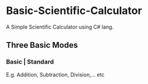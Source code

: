# Basic-Scientific-Calculator
A Simple Scientific Calculator using C# lang. 
## Three Basic Modes
### Basic | Standard
E.g.  Addition, Subtraction, Division,… etc
